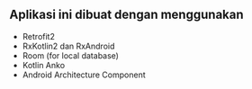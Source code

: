 ## Aplikasi ini dibuat dengan menggunakan
- Retrofit2
- RxKotlin2 dan RxAndroid
- Room (for local database)
- Kotlin Anko
- Android Architecture Component
